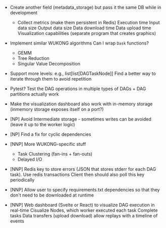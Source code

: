 - Create another field (metadata_storage) but pass it the same DB while in development
    - Collect metrics (make them persistent in Redis)
        Execution time
        Input data size
        Output data size
        Data download time
        Data upload time
        Visualization capabilities (separate program that creates graphics)

- Implement similar WUKONG algorithms
    Can I wrap `Dask` functions?
    - GEMM
    - Tree Reduction
    - Singular Value Decomposition

- Support more levels: e.g., list[list[DAGTaskNode]]
    Find a better way to iterate through them to avoid repetition
- Pytest? Test the DAG operations in multiple types of DAGs + DAG partitions actually work

- Make the visualization dashboard also work with in-memory storage (inmemory storage exposes itself on a port?)

- [NP] Avoid Intermediate storage - sometimes writes can be avoided (leave it up to the worker logic)

- [NP] Find a fix for cyclic dependencies

- [NNP] More WUKONG-specific stuff
    - Task Clustering (fan-ins + fan-outs)
    - Delayed I/O

- [NNP] Redis key to store errors (JSON that stores stderr for each DAG task). Use redis transactions
    Client then should also poll this key periodically
- [NNP] Allow user to specify requirements.txt dependencies so that they don't need to be downloaded at runtime

- [NNP] Web dashboard (Svelte or React) to visualize DAG execution in real-time
    Cisualize Nodes, which worker executed each task
    Complete tasks
    Data transfers (upload download)
    allow replays with a timeline of events